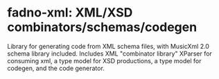 # fadno-xml: XML/XSD combinators/schemas/codegen

Library for generating code from XML schema files, with MusicXml 2.0
schema library included. Includes XML "combinator library"
XParser for consuming xml, a type model for XSD
productions, a type model for codegen, and the code
generator.
